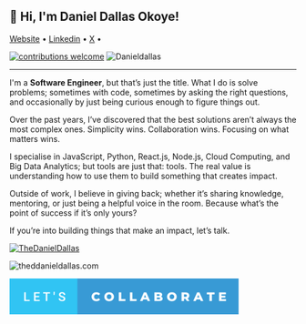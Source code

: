 ## 👋 Hi, I'm Daniel Dallas Okoye!</h3>

<p align="">
    <a href="https://thedanieldallas.com/" target="_blank">Website</a> • 
    <a href="https://www.linkedin.com/in/danieldallasokoye" target="_blank">Linkedin</a> • 
    <a href="https://x.com/thedanieldallas" target="_blank">X</a> • 
</p>

[![contributions welcome](https://img.shields.io/badge/contributions-welcome-brightgreen.svg?style=flat)](https://github.com/DanielDallas) <img src="https://komarev.com/ghpvc/?username=danieldallas&label=Profile%20connections&color=0e75b6&style=flat" alt="Danieldallas" />

---

I'm a **Software Engineer**, but that’s just the title. What I do is solve problems; sometimes with code, sometimes by asking the right questions, and occasionally by just being curious enough to figure things out.

Over the past years, I’ve discovered that the best solutions aren’t always the most complex ones. Simplicity wins. Collaboration wins. Focusing on what matters wins.

I specialise in JavaScript, Python, React.js, Node.js, Cloud Computing, and Big Data Analytics; but tools are just that: tools. The real value is understanding how to use them to build something that creates impact.

Outside of work, I believe in giving back; whether it’s sharing knowledge, mentoring, or just being a helpful voice in the room. Because what’s the point of success if it’s only yours?

If you’re into building things that make an impact, let’s talk.

<p align="left"> <a href="https://twitter.com/TheDanielDallas" target="blank"><img src="https://img.shields.io/twitter/follow/TheDanielDallas?logo=twitter&style=for-the-badge" alt="TheDanielDallas" /></a> </p>

<p><img align="left" src="https://github-readme-stats.vercel.app/api/top-langs?username=danieldallas&show_icons=true&locale=en&layout=compact&langs_count=10" alt="theddanieldallas.com" /></p>

<br />

<a href="https://www.linkedin.com/in/danieldallasokoye" target="_blank"><img src ="./images/lets-collaborate.svg" alt="Built with Love" width="80%" title='Github - Daniel Dallas'/></a>
